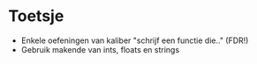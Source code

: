 # Toetsje

- Enkele oefeningen van kaliber "schrijf een functie die.." (FDR!)
- Gebruik makende van ints, floats en strings
